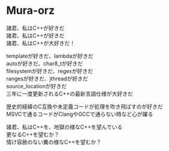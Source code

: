 # Mura-orz

諸君、私はC++が好きだ  
諸君、私はC++が好きだ  
諸君、私はC++が大好きだ！

templateが好きだ、lambdaが好きだ  
autoが好きだ、char8_tが好きだ  
filesystemが好きだ、regexが好きだ  
rangesが好きだ、jthreadが好きだ  
source_locationが好きだ  
三年に一度更新されるC++の最新言語仕様が大好きだ

歴史的経緯のC互換や未定義コードが処理を吹き飛ばすのが好きだ  
MSVCで通るコードがClangやGCCで通らない時など心が躍る

諸君、私はC++を、地獄の様なC++を望んでいる  
更なるC++を望むか？  
情け容赦のない糞の様なC++を望むか？
